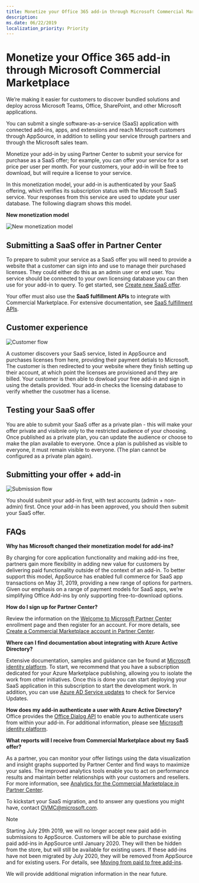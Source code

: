 ```yaml
---
title: Monetize your Office 365 add-in through Microsoft Commercial Marketplace
description: 
ms.date: 06/22/2019
localization_priority: Priority
---
```


# Monetize your Office 365 add-in through Microsoft Commercial Marketplace

We’re making it easier for customers to discover bundled solutions and deploy across Microsoft Teams, Office, SharePoint, and other Microsoft applications.

You can submit a single software-as-a-service (SaaS) application with connected add-ins, apps, and extensions and reach Microsoft customers through AppSource, in addition to selling your service through partners and through the Microsoft sales team. 

Monetize your add-in by using Partner Center to submit your service for purchase as a SaaS offer; for example, you can offer your service for a set price per user per month. For your customers, your add-in will be free to download, but will require a license to your service.

In this monetization model, your add-in is authenticated by your SaaS offering, which verifies its subscription status with the Microsoft SaaS service. Your responses from this service are used to update your user database. The following diagram shows this model.

**New monetization model**

![New monetization model](images/new-monetization-model-diagram.png)

<!--Write out steps for accessibility-->

## Submitting a SaaS offer in Partner Center
To prepare to submit your service as a SaaS offer you will need to provide a website that a customer can sign into and use to manage their purchased licenses. They could either do this as an admin user or end user. You service should be connected to your own licensing database you can then use for your add-in to query.
To get started, see [Create new SaaS offer](https://docs.microsoft.com/azure/marketplace/partner-center-portal/create-new-saas-offer).

Your offer must also use the **SaaS fulfillment APIs** to integrate with Commercial Marketplace. For extensive documentation, see [SaaS fulfillment APIs](https://docs.microsoft.com/azure/marketplace/partner-center-portal/pc-saas-fulfillment-api-v2).

## Customer experience
<!--Diagram goes here-->
![Customer flow](images/monetization-customer-flow-diagram.png)

A customer discovers your SaaS service, listed in AppSource and purchases licenses from here, providing their payment detials to Microsoft. The customer is then redirected to your website where they finish setting up their account, at which point the licenses are provisioned and they are billed. Your customer is then able to dowload your free add-in and sign in using the details provided. Your add-in checks the licensing database to verify whether the cusotmer has a license.

## Testing your SaaS offer

You are able to submit your SaaS offer as a private plan - this will make your offer private and visibnle only to the restricted audience of your choosing. Once published as a private plan, you can update the audience or choose to make the plan available to everyone. Once a plan is published as visible to everyone, it must remain visible to everyone. (The plan cannot be configured as a private plan again).

## Submitting your offer + add-in
<!--Diagram goes here-->
![Submission flow](images/monetization-submission-diagram.png)

You should submit your add-in first, with test accounts (admin + non-admin) first. Once your add-in has been approved, you should then submit your SaaS offer.

## FAQs

**Why has Microsoft changed their monetization model for add-ins?**

By charging for core application functionality and making add-ins free, partners gain more flexibility in adding new value for customers by delivering paid functionality outside of the context of an add-in. To better support this model, AppSource has enabled full commerce for SaaS app transactions on May 31, 2019, providing a new range of options for partners. Given our emphasis on a range of payment models for SaaS apps, we’re simplifying Office Add-ins by only supporting free-to-download options.

**How do I sign up for Partner Center?**

Review the information on the [Welcome to Microsoft Partner Center](https://partner.microsoft.com/dashboard/account/v3/enrollment/introduction/azureisv) enrollment page and then register for an account. For more details, see [Create a Commercial Marketplace account in Partner Center](https://docs.microsoft.com/azure/marketplace/partner-center-portal/create-account).

**Where can I find documentation about integrating with Azure Active Directory?**

Extensive documentation, samples and guidance can be found at [Microsoft identity platform](https://docs.microsoft.com/azure/active-directory/develop/v2-overview).
To start, we recommend that you have a subscription dedicated for your Azure Marketplace publishing, allowing you to isolate the work from other initiatives. Once this is done you can start deploying your SaaS application in this subscription to start the development work.
In addition, you can use [Azure AD Service updates](https://azure.microsoft.com/updates/?product=active-directory) to check for Service Updates.

**How does my add-in authenticate a user with Azure Active Directory?**
Office provides the [Office Dialog API](https://docs.microsoft.com/en-us/office/dev/add-ins/develop/auth-with-office-dialog-api) to enable you to authenticate users from within your add-in. For additional information, please see [Microsoft identity platform](https://docs.microsoft.com/azure/active-directory/develop/v2-overview).

**What reports will I receive from Commercial Marketplace about my SaaS offer?**

As a partner, you can monitor your offer listings using the data visualization and insight graphs supported by Partner Center and find ways to maximize your sales. The improved analytics tools enable you to act on performance results and maintain better relationships with your customers and resellers. For more information, see [Analytics for the Commercial Marketplace in Partner Center](https://docs.microsoft.com/azure/marketplace/partner-center-portal/analytics).


To kickstart your SaaS migration, and to answer any questions you might have, contact [OVMC@microsoft.com](mailto:OVMC@microsoft.com). 

> [!NOTE] 
> Starting July 29th 2019, we will no longer accept new paid add-in submissions to AppSource. Customers will be able to purchase existing paid add-ins in AppSource until January 2020. They will then be hidden from the store, but will still be available for existing users. If these add-ins have not been migrated by July 2020, they will be removed from AppSource and for existing users. For details, see [Moving from paid to free add-ins](moving-from-paid-to-free-addins.md).

We will provide additional migration information in the near future.

